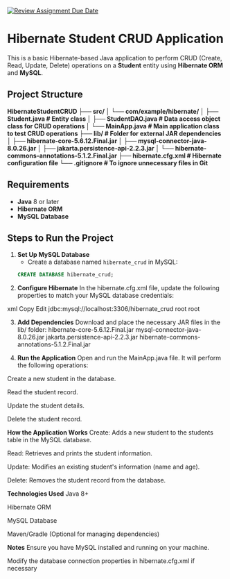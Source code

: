 [![Review Assignment Due Date](https://classroom.github.com/assets/deadline-readme-button-22041afd0340ce965d47ae6ef1cefeee28c7c493a6346c4f15d667ab976d596c.svg)](https://classroom.github.com/a/xoUQweoY)
# Hibernate Student CRUD Application

This is a basic Hibernate-based Java application to perform CRUD (Create, Read, Update, Delete) operations on a **Student** entity using **Hibernate ORM** and **MySQL**.

## Project Structure
**HibernateStudentCRUD
├── src/
│   └── com/example/hibernate/
│       ├── Student.java            # Entity class
│       ├── StudentDAO.java         # Data access object class for CRUD operations
│       └── MainApp.java            # Main application class to test CRUD operations
├── lib/                            # Folder for external JAR dependencies
│   ├── hibernate-core-5.6.12.Final.jar
│   ├── mysql-connector-java-8.0.26.jar
│   ├── jakarta.persistence-api-2.2.3.jar
│   └── hibernate-commons-annotations-5.1.2.Final.jar
├── hibernate.cfg.xml               # Hibernate configuration file
└── .gitignore                      # To ignore unnecessary files in Git**


## Requirements

- **Java** 8 or later
- **Hibernate ORM**
- **MySQL Database**

## Steps to Run the Project

1. **Set Up MySQL Database**
   - Create a database named `hibernate_crud` in MySQL:
   ```sql
   CREATE DATABASE hibernate_crud;
2. **Configure Hibernate**
In the hibernate.cfg.xml file, update the following properties to match your MySQL database credentials:

xml
Copy
Edit
<property name="hibernate.connection.url">jdbc:mysql://localhost:3306/hibernate_crud</property>
<property name="hibernate.connection.username">root</property>
<property name="hibernate.connection.password">root</property>

3. **Add Dependencies**
Download and place the necessary JAR files in the lib/ folder:
hibernate-core-5.6.12.Final.jar
mysql-connector-java-8.0.26.jar
jakarta.persistence-api-2.2.3.jar
hibernate-commons-annotations-5.1.2.Final.jar

4. **Run the Application**
Open and run the MainApp.java file. It will perform the following operations:

Create a new student in the database.

Read the student record.

Update the student details.

Delete the student record.

**How the Application Works**
Create: Adds a new student to the students table in the MySQL database.

Read: Retrieves and prints the student information.

Update: Modifies an existing student's information (name and age).

Delete: Removes the student record from the database.

**Technologies Used**
Java 8+

Hibernate ORM

MySQL Database

Maven/Gradle (Optional for managing dependencies)

**Notes**
Ensure you have MySQL installed and running on your machine.

Modify the database connection properties in hibernate.cfg.xml if necessary

